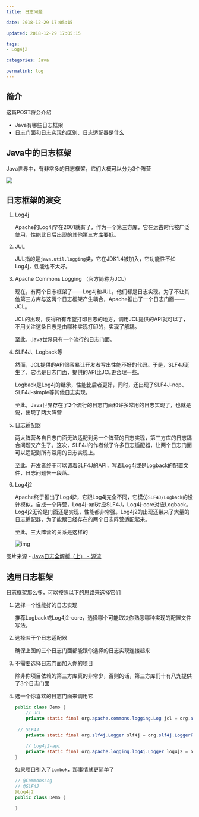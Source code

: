 ```yaml
---
title: 日志问题

date: 2018-12-29 17:05:15

updated: 2018-12-29 17:05:15

tags:
- Log4j2

categories: Java

permalink: log
---
```




## 简介

这篇POST将会介绍

- Java有哪些日志框架
- 日志门面和日志实现的区别、日志适配器是什么



## Java中的日志框架

Java世界中，有非常多的日志框架，它们大概可以分为3个阵营

![](/images/log-01.png)



## 日志框架的演变

1. Log4j

   Apache的Log4j早在2001就有了，作为一个第三方库，它在远古时代被广泛使用，性能比日后出现的其他第三方库要低。



2. JUL

   JUL指的是`java.util.logging`类，它在JDK1.4被加入，它功能性不如Log4j，性能也不太好。



3. Apache Commons Logging （官方简称为JCL）

   现在，有两个日志框架了——Log4j和JUL，他们都是日志实现。为了不让其他第三方库与这两个日志框架产生耦合，Apache推出了一个日志门面——JCL。

   JCL的出现，使得所有希望打印日志的地方，调用JCL提供的API就可以了，不用关注这条日志是由哪种实现打印的，实现了解耦。

   至此，Java世界只有一个流行的日志门面。



4. SLF4J、Logback等

   然而，JCL提供的API很容易让开发者写出性能不好的代码。于是，SLF4J诞生了，它也是日志门面，提供的API比JCL更合理一些。

   Logback是Log4j的继承，性能比后者更好，同时，还出现了SLF4J-nop、SLF4J-simple等其他日志实现。

   至此，Java世界存在了2个流行的日志门面和许多常用的日志实现了，也就是说，出现了两大阵营



5. 日志适配器

   两大阵营各自日志门面无法适配到另一个阵营的日志实现，第三方库的日志耦合问题又产生了。这次，SLF4J的作者做了许多日志适配器，让两个日志门面可以适配到所有常用的日志实现上。

   至此，开发者终于可以调着SLF4J的API，写着Log4j或是Logback的配置文件，日志问题告一段落。



6. Log4j2

   Apache终于推出了Log4j2，它跟Log4j完全不同，它模仿`SLF4J/Logback`的设计模似，自成一个阵营，Log4j-api对应SLF4J，Log4j-core对应Logback。Log4j2无论是门面还是实现，性能都非常强。Log4j2的出现还带来了大量的日志适配器，为了能跟已经存在的两个日志阵营适配起来。

   至此，三大阵营的关系是这样的

   ![img](/images/log-02.jpg)

图片来源 - [Java日志全解析（上） - 源流](https://zhuanlan.zhihu.com/p/24272450)



## 选用日志框架

日志框架那么多，可以按照以下的思路来选择它们

1. 选择一个性能好的日志实现

   推荐Logback或Log4j2-core，选择哪个可能取决你熟悉哪种实现的配置文件写法。

2. 选择若干个日志适配器

   确保上图的三个日志门面都能跟你选择的日志实现连接起来

3. 不需要选择日志门面加入你的项目

   除非你项目依赖的第三方库真的非常少，否则的话，第三方库们十有八九提供了3个日志门面

4. 选一个你喜欢的日志门面来调用它

   ~~~java
   public class Demo {
       // JCL
       private static final org.apache.commons.logging.Log jcl = org.apache.commons.logging.LogFactory.getLog(Demo.class);
       
   	// SLF4J
       private static final org.slf4j.Logger slf4j = org.slf4j.LoggerFactory.getLogger(Demo.class);
       
       // Log4j2-api
       private static final org.apache.logging.log4j.Logger log4j2 = org.apache.logging.log4j.LogManager.getLogger(LogExample.class);
   }
   ~~~

   如果项目引入了`Lombok`，那事情就更简单了

   ~~~java
   // @CommonsLog
   // @SLF4J
   @Log4j2
   public class Demo {
       
   }
   ~~~
